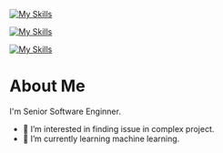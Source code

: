 [![My Skills](https://skillicons.dev/icons?i=c,cpp,cs,php,java,go,rust,python,js,html,css,dotnet,ts)](https://skillicons.dev)
<p></p>

[![My Skills](https://skillicons.dev/icons?i=wordpress,laravel,angular,bash,bootstrap,d3,django,flutter,react,electron,vue,sass,spring)](https://skillicons.dev)
<p></p>

[![My Skills](https://skillicons.dev/icons?i=linux,apple,windows,aws,kubernetes,azure,elasticsearch,gatsby,github,heroku,mongodb,mysql,nextjs,redis,tailwind)](https://skillicons.dev)

# About Me
I'm Senior Software Enginner.

- 👀 I’m interested in finding issue in complex project.
- 🌱 I’m currently learning machine learning.




<!---
PandaWarrior63/PandaWarrior63 is a ✨ special ✨ repository because its `README.md` (this file) appears on your GitHub profile.
You can click the Preview link to take a look at your changes.
--->
